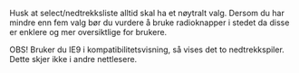 Husk at select/nedtrekksliste alltid skal ha et nøytralt valg. Dersom du har mindre enn fem valg bør du vurdere å bruke radioknapper i stedet da disse er enklere og mer oversiktlige for brukere.

OBS! Bruker du IE9 i kompatibilitetsvisning, så vises det to nedtrekkspiler. Dette skjer ikke i andre nettlesere.
